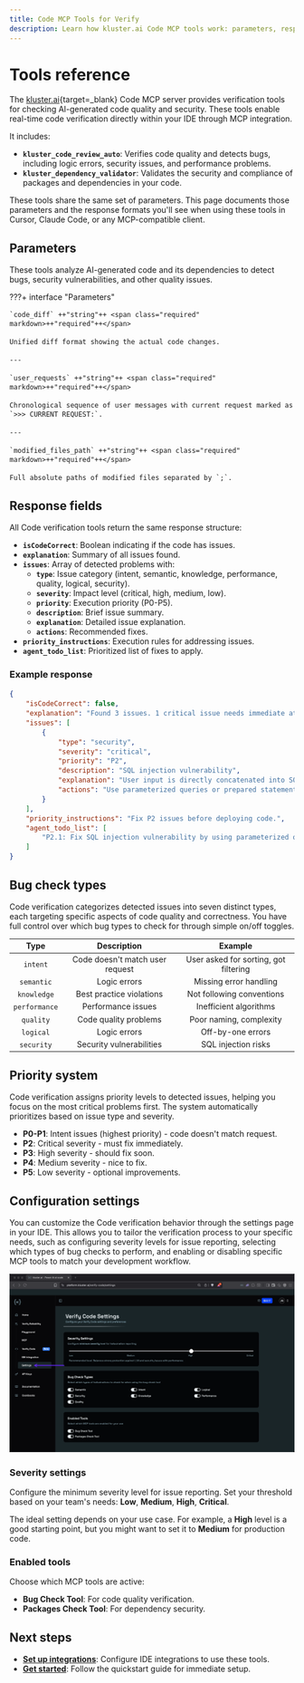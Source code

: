 ```yaml
---
title: Code MCP Tools for Verify 
description: Learn how kluster.ai Code MCP tools work: parameters, response formats, issue categories, and settings for real-time code verification.
---
```


# Tools reference

The [kluster.ai](https://www.kluster.ai/){target=_blank} Code MCP server provides verification tools for checking AI-generated code quality and security. These tools enable real-time code verification directly within your IDE through MCP integration.

It includes:

- **`kluster_code_review_auto`**: Verifies code quality and detects bugs, including logic errors, security issues, and performance problems.
- **`kluster_dependency_validator`**: Validates the security and compliance of packages and dependencies in your code.

These tools share the same set of parameters. This page documents those parameters and the response formats you'll see when using these tools in Cursor, Claude Code, or any MCP-compatible client.

## Parameters

These tools analyze AI-generated code and its dependencies to detect bugs, security vulnerabilities, and other quality issues.

???+ interface "Parameters"

    `code_diff` ++"string"++ <span class="required" markdown>++"required"++</span>

    Unified diff format showing the actual code changes.

    ---

    `user_requests` ++"string"++ <span class="required" markdown>++"required"++</span>

    Chronological sequence of user messages with current request marked as `>>> CURRENT REQUEST:`.

    ---

    `modified_files_path` ++"string"++ <span class="required" markdown>++"required"++</span>

    Full absolute paths of modified files separated by `;`.

## Response fields

All Code verification tools return the same response structure:

- **`isCodeCorrect`**: Boolean indicating if the code has issues.
- **`explanation`**: Summary of all issues found.
- **`issues`**: Array of detected problems with:
  - **`type`**: Issue category (intent, semantic, knowledge, performance, quality, logical, security).
  - **`severity`**: Impact level (critical, high, medium, low).
  - **`priority`**: Execution priority (P0-P5).
  - **`description`**: Brief issue summary.
  - **`explanation`**: Detailed issue explanation.
  - **`actions`**: Recommended fixes.
- **`priority_instructions`**: Execution rules for addressing issues.
- **`agent_todo_list`**: Prioritized list of fixes to apply.

### Example response

```json
{  
    "isCodeCorrect": false,  
    "explanation": "Found 3 issues. 1 critical issue needs immediate attention.",  
    "issues": [  
        {  
            "type": "security",  
            "severity": "critical",  
            "priority": "P2",  
            "description": "SQL injection vulnerability",  
            "explanation": "User input is directly concatenated into SQL query without sanitization.",  
            "actions": "Use parameterized queries or prepared statements."  
        }  
    ],  
    "priority_instructions": "Fix P2 issues before deploying code.",  
    "agent_todo_list": [  
        "P2.1: Fix SQL injection vulnerability by using parameterized queries"  
    ]  
}
```

## Bug check types

Code verification categorizes detected issues into seven distinct types, each targeting specific aspects of code quality and correctness. You have full control over which bug types to check for through simple on/off toggles.

|     Type      |           Description           |                Example                |
|:-------------:|:-------------------------------:|:-------------------------------------:|
|   `intent`    | Code doesn't match user request | User asked for sorting, got filtering |
|  `semantic`   |          Logic errors           |        Missing error handling         |
|  `knowledge`  |    Best practice violations     |       Not following conventions       |
| `performance` |       Performance issues        |        Inefficient algorithms         |
|   `quality`   |      Code quality problems      |        Poor naming, complexity        |
|   `logical`   |          Logic errors           |           Off-by-one errors           |
|  `security`   |    Security vulnerabilities     |          SQL injection risks          |

## Priority system

Code verification assigns priority levels to detected issues, helping you focus on the most critical problems first. The system automatically prioritizes based on issue type and severity.

- **P0-P1**: Intent issues (highest priority) - code doesn't match request.
- **P2**: Critical severity - must fix immediately.
- **P3**: High severity - should fix soon.
- **P4**: Medium severity - nice to fix.
- **P5**: Low severity - optional improvements.

## Configuration settings

You can customize the Code verification behavior through the settings page in your IDE. This allows you to tailor the verification process to your specific needs, such as configuring severity levels for issue reporting, selecting which types of bug checks to perform, and enabling or disabling specific MCP tools to match your development workflow.

![Screenshot of Code verification settings interface showing severity levels and enabled tools configuration options.](/images/verify/code/tools/tools-1.webp)

### Severity settings

Configure the minimum severity level for issue reporting. Set your threshold based on your team's needs: **Low**, **Medium**, **High**, **Critical**.

The ideal setting depends on your use case. For example, a **High** level is a good starting point, but you might want to set it to **Medium** for production code.

### Enabled tools

Choose which MCP tools are active:

- **Bug Check Tool**: For code quality verification.
- **Packages Check Tool**: For dependency security.

## Next steps

- **[Set up integrations](/verify/integrations/ide/)**: Configure IDE integrations to use these tools.
- **[Get started](/verify/quickstart/)**: Follow the quickstart guide for immediate setup.